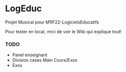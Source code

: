 # LogEduc
Projet Musical pour M1IF22-LogicielsEducatifs

Pour tester en local, mrci de voir le Wiki qui explique tout!



### TODO
* Panel enseignant
* Division cases Main Cours/Exos
* Exos 
